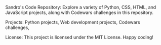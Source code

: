 Sandro's Code Repository:
Explore a variety of Python, CSS, HTML, and JavaScript projects, along with Codewars challenges in this repository.

Projects:
Python projects,
Web development projects,
Codewars challenges,

License:
This project is licensed under the MIT License. Happy coding!
